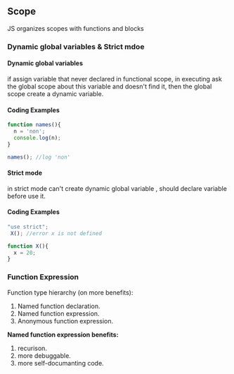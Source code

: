 ## Scope
JS organizes scopes with functions and blocks

### Dynamic global variables & Strict mdoe
#### Dynamic global variables
if assign variable that never declared in functional scope, in executing ask the global scope about this variable and doesn't find it, then the global scope create a dynamic variable.
#### Coding Examples
```javascript
function names(){
  n = 'non';
  console.log(n);
}

names(); //log 'non'
```
#### Strict mode
in strict mode can't create dynamic global variable , should declare variable before use it.
#### Coding Examples
```javascript
"use strict";
 X(); //error x is not defined

function X(){
  x = 20;
}
```

### Function Expression
Function type hierarchy (on more benefits):
1. Named function declaration.
2. Named function expression.
3. Anonymous function expression.
   
**Named function expression benefits:**
1. recurison.
2. more debuggable.
3. more self-documanting code.


   
